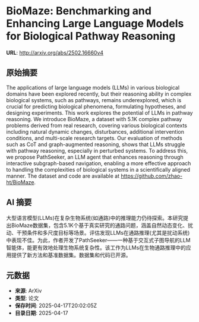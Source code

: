 # BioMaze: Benchmarking and Enhancing Large Language Models for Biological Pathway Reasoning

**URL**: http://arxiv.org/abs/2502.16660v4

## 原始摘要

The applications of large language models (LLMs) in various biological
domains have been explored recently, but their reasoning ability in complex
biological systems, such as pathways, remains underexplored, which is crucial
for predicting biological phenomena, formulating hypotheses, and designing
experiments. This work explores the potential of LLMs in pathway reasoning. We
introduce BioMaze, a dataset with 5.1K complex pathway problems derived from
real research, covering various biological contexts including natural dynamic
changes, disturbances, additional intervention conditions, and multi-scale
research targets. Our evaluation of methods such as CoT and graph-augmented
reasoning, shows that LLMs struggle with pathway reasoning, especially in
perturbed systems. To address this, we propose PathSeeker, an LLM agent that
enhances reasoning through interactive subgraph-based navigation, enabling a
more effective approach to handling the complexities of biological systems in a
scientifically aligned manner. The dataset and code are available at
https://github.com/zhao-ht/BioMaze.


## AI 摘要

大型语言模型(LLMs)在复杂生物系统(如通路)中的推理能力仍待探索。本研究提出BioMaze数据集，包含5.1K个基于真实研究的通路问题，涵盖自然动态变化、扰动、干预条件和多尺度目标等场景。评估发现LLMs在通路推理(尤其是扰动系统)中表现不佳。为此，作者开发了PathSeeker——一种基于交互式子图导航的LLM智能体，能更有效地处理生物系统复杂性。该工作为LLMs在生物通路推理中的应用提供了新方法和基准数据集。数据集和代码已开源。

## 元数据

- **来源**: ArXiv
- **类型**: 论文
- **保存时间**: 2025-04-17T20:02:05Z
- **目录日期**: 2025-04-17
